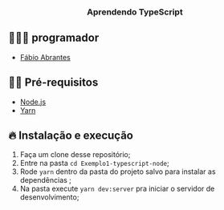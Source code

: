 <h3 align="center">
  Aprendendo TypeScript
</h3>


## 👨🏼‍💻 programador

- [Fábio Abrantes](https://github.com/fabioabrantes)

## ✋🏻 Pré-requisitos

- [Node.js](https://nodejs.org/en/)
- [Yarn](https://yarnpkg.com/pt-BR/docs/install)

## 🔥 Instalação e execução

1. Faça um clone desse repositório;
2. Entre na pasta `cd Exemplo1-typescript-node`;
3. Rode `yarn` dentro da pasta do projeto salvo para instalar as dependências ;
4. Na pasta execute `yarn dev:server` pra iniciar o servidor de desenvolvimento;


